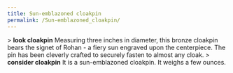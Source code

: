 ```yaml
---
title: Sun-emblazoned cloakpin
permalink: /Sun-emblazoned_cloakpin/
---
```


\> **look cloakpin**
Measuring three inches in diameter, this bronze cloakpin bears the
signet of
Rohan - a fiery sun engraved upon the centerpiece. The pin has been
cleverly
crafted to securely fasten to almost any cloak.
\> **consider cloakpin**
It is a sun-emblazoned cloakpin.
It weighs a few ounces.
